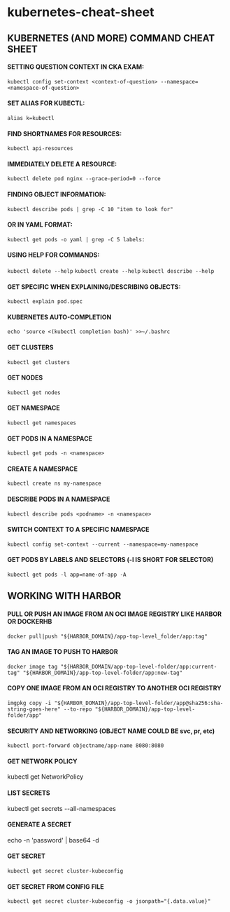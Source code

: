 # kubernetes-cheat-sheet
## KUBERNETES (AND MORE) COMMAND CHEAT SHEET

#### SETTING QUESTION CONTEXT IN CKA EXAM:
`kubectl config set-context <context-of-question> --namespace=<namespace-of-question>`

#### SET ALIAS FOR KUBECTL:
`alias k=kubectl`

#### FIND SHORTNAMES FOR RESOURCES:
`kubectl api-resources`

#### IMMEDIATELY DELETE A RESOURCE:
`kubectl delete pod nginx --grace-period=0 --force`

#### FINDING OBJECT INFORMATION:
`kubectl describe pods | grep -C 10 "item to look for"`

#### OR IN YAML FORMAT:
`kubectl get pods -o yaml | grep -C 5 labels:`

#### USING HELP FOR COMMANDS:
`kubectl delete --help`
`kubectl create --help`
`kubectl describe --help`

#### GET SPECIFIC WHEN EXPLAINING/DESCRIBING OBJECTS:

`kubectl explain pod.spec`
 
#### KUBERNETES AUTO-COMPLETION
`echo 'source <(kubectl completion bash)' >>~/.bashrc`

#### GET CLUSTERS
`kubectl get clusters`

#### GET NODES
`kubectl get nodes`

#### GET NAMESPACE
`kubectl get namespaces`

#### GET PODS IN A NAMESPACE
`kubectl get pods -n <namespace>`

#### CREATE A NAMESPACE
`kubectl create ns my-namespace`

#### DESCRIBE PODS IN A NAMESPACE
`kubectl describe pods <podname> -n <namespace>`

#### SWITCH CONTEXT TO A SPECIFIC NAMESPACE
`kubectl config set-context --current --namespace=my-namespace`

#### GET PODS BY LABELS AND SELECTORS (-l IS SHORT FOR SELECTOR)
`kubectl get pods -l app=name-of-app -A`

## WORKING WITH HARBOR

#### PULL OR PUSH AN IMAGE FROM AN OCI IMAGE REGISTRY LIKE HARBOR OR DOCKERHB
`docker pull|push "${HARBOR_DOMAIN}/app-top-level_folder/app:tag"`

#### TAG AN IMAGE TO PUSH TO HARBOR 
`docker image tag "${HARBOR_DOMAIN/app-top-level-folder/app:current-tag" "${HARBOR_DOMAIN}/app-top-level-folder/app:new-tag"`

#### COPY ONE IMAGE FROM AN OCI REGISTRY TO ANOTHER OCI REGISTRY
`imgpkg copy -i "${HARBOR_DOMAIN}/app-top-level-folder/app@sha256:sha-string-goes-here" --to-repo "${HARBOR_DOMAIN}/app-top-level-folder/app"`

#### SECURITY AND NETWORKING (OBJECT NAME COULD BE svc, pr, etc)

`kubectl port-forward objectname/app-name 8080:8080`

#### GET NETWORK POLICY

kubectl get NetworkPolicy

#### LIST SECRETS

kubectl get secrets --all-namespaces

#### GENERATE A SECRET

echo -n 'password' | base64 -d

#### GET SECRET

`kubectl get secret cluster-kubeconfig`

#### GET SECRET FROM CONFIG FILE

`kubectl get secret cluster-kubeconfig -o jsonpath="{.data.value}"`

